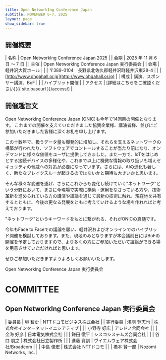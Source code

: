 ```yaml
---
title: Open NetworkIng Conference Japan
subtitle: NOVEMBER 6-7, 2025
layout: page
show_sidebar: true
---
```

## 開催概要

| 名称       | Open NetworkIng Conference Japan 2025 |
| 会期       | 2025 年 11 月 6 日 〜 7 日 |
| 主催       | Open NetworkIng Conference Japan 実行委員会 |
| 会場       | 軽井沢大賀ホール |
|            | 〒389-0104　長野県北佐久郡軽井沢町軽井沢東28-4 |
|            | [http://www.ohgahall.or.jp](http://www.ohgahall.or.jp) |
| 構成       | 講演、スポンサー講演、BoF |
|            | ハイブリット開催 |
| アクセス   | [詳細はこちらをご確認ください]({{ site.baseurl }}/access/) | 

## 開催趣旨文

Open NetworkIng Conference Japan (ONIC)も今年で14回目の開催となります。
これまでの開催を支えていただきました協賛企業様、講演者様、並びにご参加いただきました皆様に深くお礼を申し上げます。

この十数年で、扱うデータ量も爆発的に増加し、それらを支えるネットワークの構築が行われたり、ソフトウェアでコントールすることが当たり前になり、オンデマンドに様々な価値をユーザに提供してきました。また一方で、IoTをはじめとする接続デバイスの多様化や、これまで以上に機微な情報の取り扱いも増えセキュリティの脅威への対策が必要になっています。さらには、AIの進化も著しく、新たなブレイクスルーが起きるのではないかと期待も大きいかと思います。

そんな様々な変遷を遂げ、さらにこれからも変化し続けていく"ネットワーク"という分野において、まさに今現場で実際に構築・運用をなさっている方や、技術革新を進められている方の講演や議論を通じて最新の技術に触れ、現在地を共有するとともに、今後の更なる発展をともに考えていけるような場を作れればと考えております。

"ネットワーク"というキーワードをもとに繋がれる、それがONICの真髄です。

今年もFace to Faceでの議論を願い、軽井沢およびオンラインでのハイブリッド開催を検討しております。また、現地のみとなりますが本会議前日にはBoFの開催を予定しておりますので、より多くの方にご参加いただいて議論ができる場を用意させていただければと思います。

ぜひご参加いただきますようよろしくお願いいたします。

Open NetworkIng Conference Japan 実行委員会

# COMMITTEE

## Open NetworkIng Conference Japan 実行委員会

| 委員長   | 境 智史     | NTTドコモビジネス株式会社 |
| 実行委員 | 浅羽 登志也 | 株式会社インターネットイニシアティブ |
|          | 小野寺 好広 | アレドノ合同会社 |
|          | 金海 好彦   | 日本電気株式会社 |
|          | 鎌田 徹平   | シスコシステムズ合同会社 |
|          | 谷口 朋之   | 株式会社日立製作所 |
|          | 進藤 資訓   | ヴイエムウェア株式会社/Broadcom |
|          | 中島 佳宏   | 株式会社 NTTドコモ |
|          | 橋本 賢一郎 | Nozomi Networks, Inc. |
